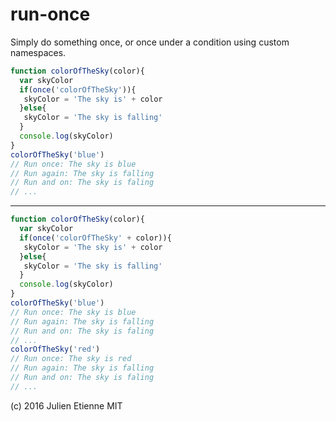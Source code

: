 # run-once
Simply do something once, or once under a condition using custom namespaces.

```javascript
function colorOfTheSky(color){
  var skyColor
  if(once('colorOfTheSky')){
   skyColor = 'The sky is' + color 
  }else{
   skyColor = 'The sky is falling'
  }
  console.log(skyColor)
}
colorOfTheSky('blue')
// Run once: The sky is blue
// Run again: The sky is falling
// Run and on: The sky is faling
// ...
```
***
```javascript
function colorOfTheSky(color){
  var skyColor
  if(once('colorOfTheSky' + color)){
   skyColor = 'The sky is' + color 
  }else{
   skyColor = 'The sky is falling'
  }
  console.log(skyColor)
}
colorOfTheSky('blue')
// Run once: The sky is blue
// Run again: The sky is falling
// Run and on: The sky is faling
// ...
colorOfTheSky('red')
// Run once: The sky is red
// Run again: The sky is falling
// Run and on: The sky is faling
// ...
```

(c) 2016 Julien Etienne
MIT
